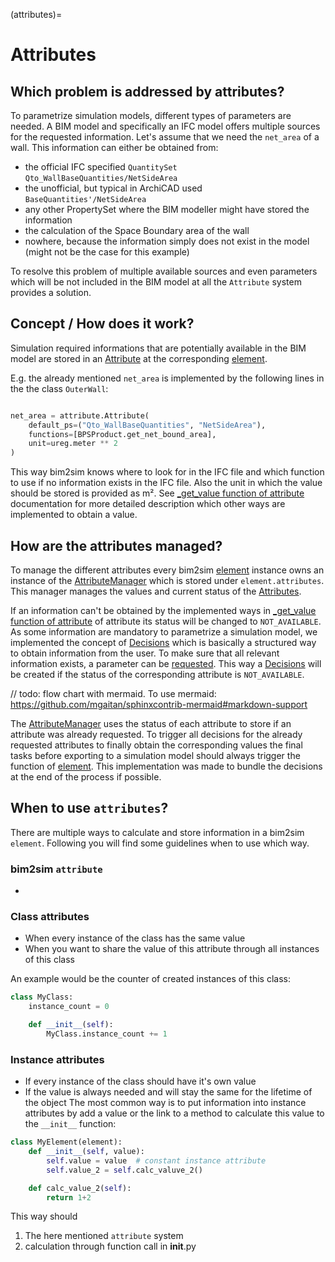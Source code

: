 (attributes)=
# Attributes
## Which problem is addressed by attributes?
To parametrize simulation models, different types of parameters are needed. A 
BIM model and specifically an IFC model offers multiple sources for the 
requested information. Let's assume that we need the `net_area` of a wall. This 
information can either be obtained from:
* the official IFC specified `QuantitySet` `Qto_WallBaseQuantities/NetSideArea`
* the unofficial, but typical in ArchiCAD used `BaseQuantities'/NetSideArea`
* any other PropertySet where the BIM modeller might have stored the information
* the calculation of the Space Boundary area of the wall
* nowhere, because the information simply does not exist in the model (might not be the case for this example)

To resolve this problem of multiple available sources and even parameters which
will be not included in the BIM model at all the `Attribute` system provides a solution.

## Concept / How does it work?
Simulation required informations that are potentially available in the BIM model
are stored in an [Attribute](attribute.md) at the corresponding [element](element).

E.g. the already mentioned `net_area` is  implemented by the following lines in 
the the class `OuterWall`:

```python

net_area = attribute.Attribute(
    default_ps=("Qto_WallBaseQuantities", "NetSideArea"),
    functions=[BPSProduct.get_net_bound_area],
    unit=ureg.meter ** 2
)
```
This way bim2sim knows where to look for in the IFC file and which function to 
use if no information exists in the IFC file. Also the unit in which the value 
should be stored is provided as m².  See
[_get_value function of attribute](_get_value) documentation for more detailed 
description which other ways are implemented to obtain a value.

## How are the attributes managed? 
To manage the different attributes every bim2sim [element](element) instance 
owns an instance of the [AttributeManager](AttributeManager) which is stored under `element.attributes`.
This manager manages the values and current status of the [Attributes](attribute.md). 

If an information can't be obtained by the implemented ways in
[_get_value function of attribute](_get_value) of attribute its status will be
changed to `NOT_AVAILABLE`. As some information are mandatory to parametrize a
simulation model, we implemented the concept of [Decisions](Decision)
which is basically a structured way to obtain information from the user. To make 
sure that all relevant information exists, a parameter can be 
[requested](request). This way a [Decisions](Decision) will be created if the 
status of the corresponding attribute is `NOT_AVAILABLE`.

// todo: flow chart with mermaid. To use mermaid: https://github.com/mgaitan/sphinxcontrib-mermaid#markdown-support

The [AttributeManager](AttributeManager) uses the status of each attribute to
store if an attribute was already requested. To trigger all decisions for the 
already requested attributes to finally obtain the corresponding values the 
final tasks before exporting to a simulation model should always trigger the
[](get_pending_attribute_decisions) function of [element](element). This
implementation was made to bundle the decisions at the end of the process if 
possible. 

## When to use `attributes`?

There are multiple ways to calculate and store information in a bim2sim
`element`. Following you will find some guidelines when to use which way.
### bim2sim `attribute`
* 


### Class attributes
* When every instance of the class has the same value 
* When you want to share the value of this attribute through all instances of this class

An example would be the counter of created instances of this class:
```python
class MyClass:
    instance_count = 0

    def __init__(self):
        MyClass.instance_count += 1
```

### Instance attributes
* If every instance of the class should have it's own value
* If the value is always needed and will stay the same for the lifetime of the 
object
The most common way is to put information into instance attributes by add a 
value or the link to a method to calculate this value to the `__init__` function:
```python
class MyElement(element):
    def __init__(self, value):
        self.value = value  # constant instance attribute
        self.value_2 = self.calc_valuve_2()

    def calc_value_2(self):
        return 1+2
```
This way should 

1. The here mentioned `attribute` system
2. calculation through function call in __init__.py 